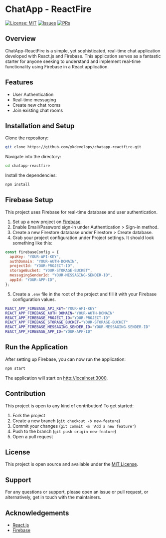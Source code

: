 # ChatApp - ReactFire

[![License: MIT](https://img.shields.io/badge/License-MIT-yellow.svg)](https://opensource.org/licenses/MIT)
[![Issues](https://img.shields.io/github/issues/ykdevelops/chatapp-reactfire)](https://github.com/ykdevelops/chatapp-reactfire/issues)
[![PRs](https://img.shields.io/github/issues-pr/ykdevelops/chatapp-reactfire)](https://github.com/ykdevelops/chatapp-reactfire/pulls)

## Overview

ChatApp-ReactFire is a simple, yet sophisticated, real-time chat application developed with React.js and Firebase. This application serves as a fantastic starter for anyone seeking to understand and implement real-time functionality using Firebase in a React application.

## Features

- User Authentication
- Real-time messaging
- Create new chat rooms
- Join existing chat rooms

## Installation and Setup

Clone the repository:

```bash
git clone https://github.com/ykdevelops/chatapp-reactfire.git
```

Navigate into the directory:

```bash
cd chatapp-reactfire
```

Install the dependencies:

```bash
npm install
```

## Firebase Setup

This project uses Firebase for real-time database and user authentication.

1. Set up a new project on [Firebase](https://firebase.google.com/).
2. Enable Email/Password sign-in under Authentication > Sign-in method.
3. Create a new Firestore database under Firestore > Create database.
4. Grab your project configuration under Project settings. It should look something like this:

```javascript
const firebaseConfig = {
  apiKey: "YOUR-API-KEY",
  authDomain: "YOUR-AUTH-DOMAIN",
  projectId: "YOUR-PROJECT-ID",
  storageBucket: "YOUR-STORAGE-BUCKET",
  messagingSenderId: "YOUR-MESSAGING-SENDER-ID",
  appId: "YOUR-APP-ID",
};
```

5. Create a `.env` file in the root of the project and fill it with your Firebase configuration values.

```bash
REACT_APP_FIREBASE_API_KEY="YOUR-API-KEY"
REACT_APP_FIREBASE_AUTH_DOMAIN="YOUR-AUTH-DOMAIN"
REACT_APP_FIREBASE_PROJECT_ID="YOUR-PROJECT-ID"
REACT_APP_FIREBASE_STORAGE_BUCKET="YOUR-STORAGE-BUCKET"
REACT_APP_FIREBASE_MESSAGING_SENDER_ID="YOUR-MESSAGING-SENDER-ID"
REACT_APP_FIREBASE_APP_ID="YOUR-APP-ID"
```

## Run the Application

After setting up Firebase, you can now run the application:

```bash
npm start
```

The application will start on [http://localhost:3000](http://localhost:3000).

## Contribution

This project is open to any kind of contribution! To get started:

1. Fork the project
2. Create a new branch (`git checkout -b new-feature`)
3. Commit your changes (`git commit -m 'Add a new feature'`)
4. Push to the branch (`git push origin new-feature`)
5. Open a pull request

## License

This project is open source and available under the [MIT License](https://opensource.org/licenses/MIT).

## Support

For any questions or support, please open an issue or pull request, or alternatively, get in touch with the maintainers.

## Acknowledgements

- [React.js](https://reactjs.org/)
- [Firebase](https://firebase.google.com/)
